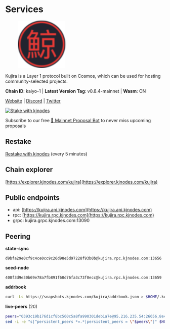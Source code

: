 # Services

<figure><img src="https://raw.githubusercontent.com/kj89/cosmos-images/main/logos/kujira.png" width="150" alt=""><figcaption></figcaption></figure>

Kujira is a Layer 1 protocol built on Cosmos, which can be used for  hosting community-selected projects.

**Chain ID**: kaiyo-1 | **Latest Version Tag**: v0.8.4-mainnet | **Wasm**: ON

[Website](https://kujira.app) | [Discord](https://discord.gg/teamkujira) | [Twitter](https://twitter.com/TeamKujira)

[![Stake with kjnodes](https://i.ibb.co/cr44Q8j/button-stake-with-kjnodes.png)](https://restake.app/kujira/kujiravaloper1tnuqj73jfn3724lqz34c27tuv80nv336sadqym)

Subscribe to our free [🤖 Mainnet Proposal Bot](https://t.me/kjnodes_proposal_bot) to never miss upcoming proposals

## Restake

[Restake with kjnodes](https://restake.app/kujira/kujiravaloper1tnuqj73jfn3724lqz34c27tuv80nv336sadqym) (every 5 minutes)
## Chain explorer
[https://explorer.kjnodes.com/kujira](https://explorer.kjnodes.com/kujira)

## Public endpoints

* api: [https://kujira.api.kjnodes.com](https://kujira.api.kjnodes.com)
* rpc: [https://kujira.rpc.kjnodes.com](https://kujira.rpc.kjnodes.com)
* grpc: kujira.grpc.kjnodes.com:13090

## Peering

**state-sync**

```text
d9bfa29e0cf9c4ce0cc9c26d98e5d97228f93b0b@kujira.rpc.kjnodes.com:13656
```

**seed-node**

```text
400f3d9e30b69e78a7fb891f60d76fa3c73f0ecc@kujira.rpc.kjnodes.com:13659
```

**addrbook**
```bash
curl -Ls https://snapshots.kjnodes.com/kujira/addrbook.json > $HOME/.kujira/config/addrbook.json
```

**live-peers** (20)
```bash
peers="0393c19b176d1cf8bc560c5a8fa990301deb1a7e@95.216.235.54:26656,8e4e1f1e087c76c71c64e477e95495833da82aa2@95.217.65.54:26656,15679999b404a9ee027dc9f5e795d6c4fddb6cee@51.91.152.102:20000,bba10290da32f3cb41e15c3a192413666ce05cee@5.9.208.14:26656,6cceba286b498d4a1931f85e35ea0fa433373057@88.198.128.174:26656,4db916788d45d5454cfe7a68ca02c56996ee6b96@194.163.151.124:26656,a7d96dc929824613315dcc1c90fee119f28cc51f@134.65.193.158:26656,ccffabe81f2de8a81e171f93fe1209392bf9993f@65.108.234.59:26656,fa57c7c253be46ad9f696ee2f2c1d72cbc6a1591@146.59.52.135:31095,ecafd5cadaf3526a588550a7bc343ce2670c988d@185.16.39.231:26656,ff7a1787ea93a49ece2ee92f601a4c52951278c4@185.119.118.112:2000,a7e7864f241db457f38d8e5b5b3c3de989dea2fe@66.94.126.62:26656,7c26c34148779b1d0979eb069dbe354752a3644f@5.9.84.213:25656,4ae125f9c9b8e2f1ac83749c2209e26056b97851@65.108.238.103:11856,ffac364ae5a9a730b49f02ba95b11878f76b7043@135.125.189.131:31095,3a7733d4b670a672db326bd6e5f8ae37e14a3dbd@138.201.226.227:26656,9dc8a19299064e8d5a414a1fc25dd0d12d9871c8@138.201.16.240:30095,b8e8c1738a49cd6143cf83287a5087c2618ebca0@141.95.47.82:30256,d9bfa29e0cf9c4ce0cc9c26d98e5d97228f93b0b@65.109.88.38:13656,6212f700687500f96ef56af3488e99fc4b009e19@212.68.34.95:26656"
sed -i -e "s|^persistent_peers *=.*|persistent_peers = \"$peers\"|" $HOME/.kujira/config/config.toml
```
